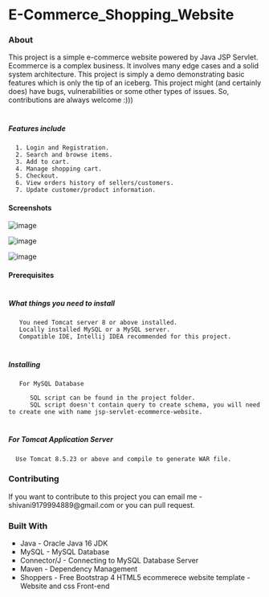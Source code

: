 # E-Commerce_Shopping_Website

<h3> About</h3>
<p>This project is a simple e-commerce website powered by Java JSP Servlet. Ecommerce is a complex business. It involves many edge cases and a solid system architecture. This project is simply a demo demonstrating basic features which is only the tip of an iceberg. This project might (and certainly does) have bugs, vulnerabilities or some other types of issues. So, contributions are always welcome :)))</p>

# <h5> Features include</h5>
      1. Login and Registration.
      2. Search and browse items.
      3. Add to cart.
      4. Manage shopping cart.
      5. Checkout.
      6. View orders history of sellers/customers.
      7. Update customer/product information.
      
<h4> Screenshots</h4>

![image](https://github.com/Shivani917999/E-Commerce_Shopping_Website/assets/157983164/997f8a55-7bea-4f24-9663-027d0d3307d5)
      
  ![image](https://github.com/Shivani917999/E-Commerce_Shopping_Website/assets/157983164/67cdea2b-118e-4552-ae46-0c624e4a04f5)
      
 ![image](https://github.com/Shivani917999/E-Commerce_Shopping_Website/assets/157983164/77ca8d48-b66a-4574-acc8-3835b70e5718)


<h4> Prerequisites</h4>

# <h5> <p>What things you need to install</p></h5>
       You need Tomcat server 8 or above installed.
       Locally installed MySQL or a MySQL server.
       Compatible IDE, Intellij IDEA recommended for this project.   
# <h5> Installing</h5> 
       For MySQL Database

          SQL script can be found in the project folder.
          SQL script doesn't contain query to create schema, you will need to create one with name jsp-servlet-ecommerce-website.
# <h5> For Tomcat Application Server</h5>

      Use Tomcat 8.5.23 or above and compile to generate WAR file.
<h3> Contributing</h3>
  <p>If you want to contribute to this project you can email me - <a>shivani9179994889@gmail.com</a> or you can pull request.</p>
  
<h3> Built With</h3>
<ul style="list-style-type: square;"> 
<li>Java - Oracle Java 16 JDK</li>
<li>MySQL - MySQL Database</li>
<li>Connector/J - Connecting to MySQL Database Server</li>
<li>Maven - Dependency Management</li>
<li>Shoppers - Free Bootstrap 4 HTML5 ecommerece website template - Website and css Front-end</li>
